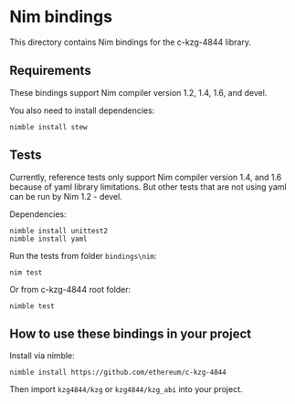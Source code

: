 # Nim bindings

This directory contains Nim bindings for the c-kzg-4844 library.

## Requirements

These bindings support Nim compiler version 1.2, 1.4, 1.6, and devel.

You also need to install dependencies:

```
nimble install stew
```

## Tests

Currently, reference tests only support Nim compiler version 1.4, and 1.6 because of yaml library limitations.
But other tests that are not using yaml can be run by Nim 1.2 - devel.

Dependencies:

```
nimble install unittest2
nimble install yaml
```

Run the tests from folder `bindings\nim`:

```
nim test
```

Or from c-kzg-4844 root folder:

```
nimble test
```

## How to use these bindings in your project

Install via nimble:

```
nimble install https://github.com/ethereum/c-kzg-4844
```

Then import `kzg4844/kzg` or `kzg4844/kzg_abi` into your project.
